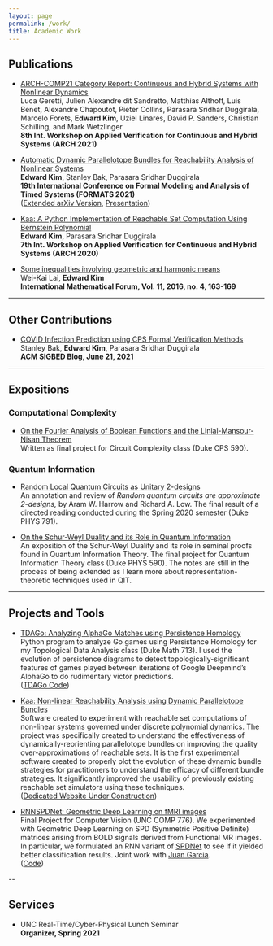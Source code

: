 ```yaml
---
layout: page
permalink: /work/
title: Academic Work
---
```


## Publications

* [ARCH-COMP21 Category Report: Continuous and Hybrid Systems with Nonlinear Dynamics]()  
  Luca Geretti, Julien Alexandre dit Sandretto, Matthias Althoff, Luis Benet, Alexandre Chapoutot, Pieter Collins, Parasara Sridhar Duggirala, Marcelo Forets, **Edward Kim**, Uziel Linares, David P. Sanders, Christian Schilling, and Mark Wetzlinger  
  **8th Int. Workshop on Applied Verification for Continuous and Hybrid Systems (ARCH 2021)**


* [Automatic Dynamic Parallelotope Bundles for Reachability Analysis of Nonlinear Systems]()  
  **Edward Kim**, Stanley Bak, Parasara Sridhar Duggirala  
  **19th International Conference on Formal Modeling and Analysis of Timed Systems (FORMATS 2021)**     
  ([Extended arXiv Version](https://arxiv.org/abs/2105.11796), [Presentation](https://www.youtube.com/watch?v=YKyXf3_O5XM))

* [Kaa: A Python Implementation of Reachable Set Computation Using Bernstein Polynomial](https://easychair.org/publications/open/Flp2)  
  **Edward Kim**, Parasara Sridhar Duggirala  
 **7th Int. Workshop on Applied Verification for Continuous and Hybrid Systems (ARCH 2020)**

* [Some inequalities involving geometric and harmonic means]()  
  Wei-Kai Lai, **Edward Kim**  
  **International Mathematical Forum, Vol. 11, 2016, no. 4, 163-169**

---

## Other Contributions

* [COVID Infection Prediction using CPS Formal Verification Methods](https://sigbed.org/2021/06/21/sidbed-blog-covid-formal-verification/)  
  Stanley Bak, **Edward Kim**, Parasara Sridhar Duggirala  
  **ACM SIGBED Blog, June 21, 2021**

---

## Expositions

### Computational Complexity

* [On the Fourier Analysis of Boolean Functions and the Linial-Mansour-Nisan Theorem](https://github.com/ekim1919/Research/blob/master/Complexity/LMNTheorem/paper.pdf)  
  Written as final project for Circuit Complexity class (Duke CPS 590).

### Quantum Information

* [Random Local Quantum Circuits as Unitary 2-designs](https://github.com/ekim1919/Research/blob/master/QIT/2Designs/final.pdf)  
    An annotation and review of _Random quantum circuits are approximate 2-designs,_ by Aram W. Harrow and Richard A. Low. The final result of a directed reading conducted during the Spring 2020 semester (Duke PHYS 791).

* [On the Schur-Weyl Duality and its Role in Quantum Information](https://github.com/ekim1919/QuanInformation/blob/master/SchurWeyl/final.pdf)  
  An exposition of the Schur-Weyl Duality and its role in seminal proofs found in Quantum Information Theory. The final project for Quantum Information Theory class (Duke PHYS 590). The notes are still in the process of being extended as I learn more about representation-theoretic techniques used in QIT.

---

## Projects and Tools

* [TDAGo: Analyzing AlphaGo Matches using Persistence Homology](https://github.com/ekim1919/TDAGo/blob/master/paper/final.pdf)  
  Python program to analyze Go games using Persistence Homology for my Topological Data Analysis class (Duke Math 713). I used the evolution of persistence diagrams to detect topologically-significant features of games played between iterations of Google Deepmind’s AlphaGo to do rudimentary victor predictions.  
  ([TDAGo Code](https://github.com/ekim1919/TDAGo))

* [Kaa: Non-linear Reachability Analysis using Dynamic Parallelotope Bundles](https://github.com/Tarheel-Formal-Methods/kaa-dynamic)  
  Software created to experiment with reachable set computations of non-linear systems governed under discrete polynomial dynamics. The project was specifically created to understand the effectiveness of dynamically-reorienting parallelotope bundles on improving the quality over-approximations of reachable sets. It is the first experimental software created to properly plot the evolution of these dynamic bundle strategies for practitioners to understand the efficacy of different bundle strategies. It significantly improved the usability of previously existing reachable set simulators using these techniques.  
  ([Dedicated Website Under Construction]())

* [RNNSPDNet: Geometric Deep Learning on fMRI images]()  
    Final Project for Computer Vision (UNC COMP 776). We experimented with Geometric Deep Learning on SPD (Symmetric Positive Definite) matrices arising from BOLD signals derived from Functional MR images. In particular, we formulated an RNN variant of [SPDNet](https://www.aaai.org/ocs/index.php/AAAI/AAAI17/paper/viewFile/14633/14371) to see if it yielded better classification results. Joint work with [Juan Garcia](https://github.com/jjgarciac).  
    ([Code](https://github.com/ekim1919/RNNSPDNet))

--

## Services

- UNC Real-Time/Cyber-Physical Lunch Seminar  
  **Organizer, Spring 2021**
